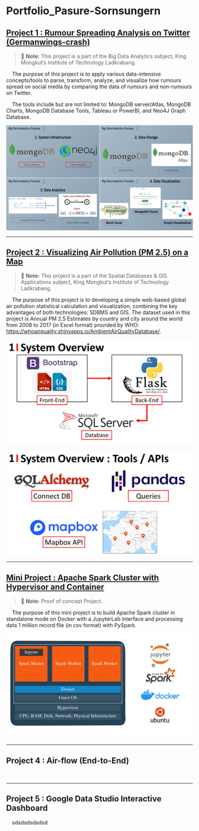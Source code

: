 # Portfolio_Pasure-Sornsungern

## [Project 1 : Rumour Spreading Analysis on Twitter (Germanwings-crash)](https://github.com/pasure/Portfolio_Pasure-Sornsungern/tree/main/Project%201%20:%20Rumour%20Spreading%20Analysis%20on%20Twitter)

> :memo: **Note:** This project is a part of the Big Data Analytics subject, King Mongkut’s Institute of Technology Ladkrabang.

&nbsp;&nbsp;&nbsp;&nbsp;The purpose of this project is to apply various data-intensive concepts/tools to parse, transform, analyze, and visualize how rumours spread on
social media by comparing the data of rumours and non-rumours on Twitter. 

&nbsp;&nbsp;&nbsp;&nbsp;The tools include but are not limited to: MongoDB server/Atlas, MongoDB Charts, MongoDB Database Tools, Tableau or PowerBI, and Neo4J Graph Database.

![Overview_Project1](/assets/images/Overview_Project1.png)

---------------

## [Project 2 : Visualizing Air Pollution (PM 2.5) on a Map](https://github.com/pasure/Portfolio_Pasure-Sornsungern/tree/main/Project%202%20:%20Visualizing%20Air%20Pollution%20(PM%202.5)%20on%20a%20Map)

> :memo: **Note:** This project is a part of the Spatial Databases & GIS Applications subject, King Mongkut’s Institute of Technology Ladkrabang.

&nbsp;&nbsp;&nbsp;&nbsp;The purpose of this project is to developing a simple web-based global air pollution statistical calculation and visualization, combining the key advantages of both technologies: SDBMS and GIS. The dataset used in this project is Annual PM 2.5 Estimates by
country and city around the world from 2008 to 2017 (in Excel format) provided by WHO: https://whoairquality.shinyapps.io/AmbientAirQualityDatabase/.

![Overview_Project2](/assets/images/PS_GIS_Port-01.png)

![Overview_Project2](/assets/images/PS_GIS_Port-02.png)

---------------

## [Mini Project : Apache Spark Cluster with Hypervisor and Container](https://github.com/pasure/Portfolio_Pasure-Sornsungern/tree/main/Mini%20Project%20:%20Apache%20Spark%20Cluster%20with%20Hypervisor%20and%20Container)

> :memo: **Note:** Proof of concept Project.

&nbsp;&nbsp;&nbsp;&nbsp;The purpose of this mini project is to build Apache Spark cluster in standalone mode on Docker with a JupyterLab interface and processing data 1 million record flie (in csv format) with PySpark.

![Overview_Project_Spark](/assets/images/Spark-01.png)

---------------

## Project 4 : Air-flow (End-to-End)

&nbsp;&nbsp;&nbsp;&nbsp;

---------------

## Project 5 : Google Data Studio Interactive Dashboard

&nbsp;&nbsp;&nbsp;&nbsp;sdsdsdsdsdsd
